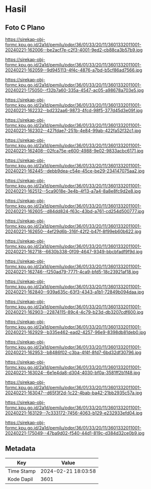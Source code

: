 # Hasil

## Foto C Plano

https://sirekap-obj-formc.kpu.go.id/2a1d/pemilu/pdpr/36/01/33/20/11/3601332011001-20240221-162006--be2acf7e-c2f3-4001-9ed2-cb88ca3b57b9.jpg

https://sirekap-obj-formc.kpu.go.id/2a1d/pemilu/pdpr/36/01/33/20/11/3601332011001-20240221-162059--9d945113-4f4c-4876-a7bd-b5cf86ad7566.jpg

https://sirekap-obj-formc.kpu.go.id/2a1d/pemilu/pdpr/36/01/33/20/11/3601332011001-20240221-175050--f32b7a60-335a-4547-ac05-a98678a703e5.jpg

https://sirekap-obj-formc.kpu.go.id/2a1d/pemilu/pdpr/36/01/33/20/11/3601332011001-20240221-162232--bd232aa6-9873-4fcd-98f5-377d45d3e09f.jpg

https://sirekap-obj-formc.kpu.go.id/2a1d/pemilu/pdpr/36/01/33/20/11/3601332011001-20240221-162302--427fdae7-251b-4e84-99ab-422fa52f32c1.jpg

https://sirekap-obj-formc.kpu.go.id/2a1d/pemilu/pdpr/36/01/33/20/11/3601332011001-20240221-162408--02fca75e-e600-4988-9e02-9833acbc6171.jpg

https://sirekap-obj-formc.kpu.go.id/2a1d/pemilu/pdpr/36/01/33/20/11/3601332011001-20240221-162445--debb9dea-c54e-45ce-be29-234147075aa2.jpg

https://sirekap-obj-formc.kpu.go.id/2a1d/pemilu/pdpr/36/01/33/20/11/3601332011001-20240221-162512--5ca9018e-3e4b-4f13-a7a4-8a8e8fc9d2e8.jpg

https://sirekap-obj-formc.kpu.go.id/2a1d/pemilu/pdpr/36/01/33/20/11/3601332011001-20240221-162605--d84dd824-f63c-43bd-a761-cd254d500777.jpg

https://sirekap-obj-formc.kpu.go.id/2a1d/pemilu/pdpr/36/01/33/20/11/3601332011001-20240221-162650--4ef29d6b-316f-42f2-b47f-8f99eb60b622.jpg

https://sirekap-obj-formc.kpu.go.id/2a1d/pemilu/pdpr/36/01/33/20/11/3601332011001-20240221-162718--6630b338-0f09-4647-9349-bbcbfadf9f9d.jpg

https://sirekap-obj-formc.kpu.go.id/2a1d/pemilu/pdpr/36/01/33/20/11/3601332011001-20240221-162746--f250ad79-7771-4ca9-bfd5-18c23921af18.jpg

https://sirekap-obj-formc.kpu.go.id/2a1d/pemilu/pdpr/36/01/33/20/11/3601332011001-20240221-162840--939a635c-63f3-4343-a1b1-72849b094daa.jpg

https://sirekap-obj-formc.kpu.go.id/2a1d/pemilu/pdpr/36/01/33/20/11/3601332011001-20240221-162903--22874115-89c4-4c79-b23d-db3207cdf600.jpg

https://sirekap-obj-formc.kpu.go.id/2a1d/pemilu/pdpr/36/01/33/20/11/3601332011001-20240221-162929--b335e462-ead2-4257-96e9-8398db81deb0.jpg

https://sirekap-obj-formc.kpu.go.id/2a1d/pemilu/pdpr/36/01/33/20/11/3601332011001-20240221-162953--b8486f02-c3ba-4f4f-8fd7-6bd32df30796.jpg

https://sirekap-obj-formc.kpu.go.id/2a1d/pemilu/pdpr/36/01/33/20/11/3601332011001-20240221-163024--6e1e4da8-d304-4030-bf0a-3581ff2b1f48.jpg

https://sirekap-obj-formc.kpu.go.id/2a1d/pemilu/pdpr/36/01/33/20/11/3601332011001-20240221-163047--d65f3f2d-1c22-4bab-ba42-21bb2935c57a.jpg

https://sirekap-obj-formc.kpu.go.id/2a1d/pemilu/pdpr/36/01/33/20/11/3601332011001-20240221-163129--7c333172-7456-4063-b129-e232933efd04.jpg

https://sirekap-obj-formc.kpu.go.id/2a1d/pemilu/pdpr/36/01/33/20/11/3601332011001-20240221-175049--47ba9d02-f540-44d1-819c-d384d32ce0b9.jpg


## Metadata

| Key        | Value               |
| ---------- | ------------------- |
| Time Stamp | 2024-02-21 18:03:58 |
| Kode Dapil | 3601                |




